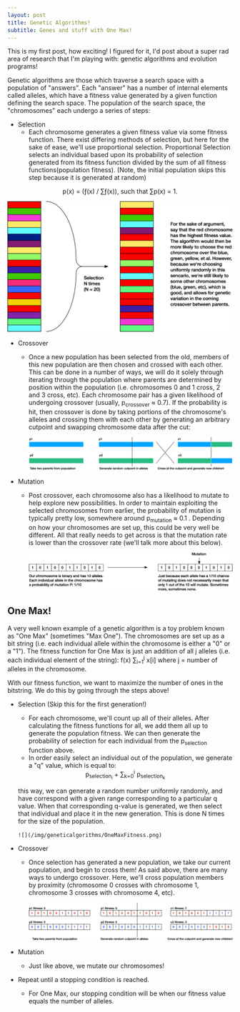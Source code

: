 ```yaml
---
layout: post
title: Genetic Algorithms!
subtitle: Genes and stuff with One Max!
---
```


This is my first post, how exciting! I figured for it, I'd post about a super rad area of research that I'm playing with: genetic algorithms and evolution programs! 

Genetic algorithms are those which traverse a search space with a population of "answers". Each "answer" has a number of internal elements called alleles, which have a fitness value generated by a given function defining the search space. The population of the search space, the "chromosomes" each undergo a series of steps: 


* Selection
     * Each chromosome generates a given fitness value via some fitness function. There exist differing methods of selection, but here for the sake of ease, we'll use proportional selection. Proportional Selection selects an individual based upon its probability of selection generated from its fitness function divided by the sum of all fitness functions(population fitness). (Note, the initial population skips this step because it is generated at random)
     
<center> p(x) = (ƒ(x) / ∑ƒ(x)), such that ∑p(x) = 1.  </center>
     


 ![](/img/geneticalgorithms/Selection.png)

* Crossover
    * Once a new population has been selected from the old, members of this new population are then chosen and crossed with each other. This can be done in a number of ways, we will do it solely through iterating through the population where parents are determined by position within the population (i.e. chromosomes 0 and 1 cross, 2 and 3 cross, etc). Each chromosome pair has a given likelihood of undergoing crossover (usually,  p<sub>crossover</sub> ≈ 0.7). If the probability is hit, then crossover is done by taking portions of the chromosome's alleles and crossing them with each other by generating an arbitrary cutpoint and swapping chromosome data after the cut: 
    
      ![](/img/geneticalgorithms/Crossover.png)
    
* Mutation
    * Post crossover, each chromosome also has a likelihood to mutate to help explore new possibilities. In order to maintain exploiting the selected chromosomes from earlier, the probability of mutation is typically pretty low, somewhere around  p<sub>mutation</sub> ≈ 0.1 . Depending on how your chromosomes are set up, this could be very well be different. All that really needs to get across is that the mutation rate is lower than the crossover rate (we'll talk more about this below). 

      ![](/img/geneticalgorithms/Mutation.png)


## One Max!
A very well known example of a genetic algorithm is a toy problem known as "One Max" (sometimes "Max One"). The chromosomes are set up as a bit string (i.e. each individual allele within the chromosome is either a "0" or a "1"). The fitness function for One Max is just an addition of all j alleles (i.e. each individual element of the string): 
f(x) ∑<sub>i=1</sub><sup>j</sup> x[i] where j = number of alleles in the chromosome. 

With our fitness function, we want to maximize the number of ones in the bitstring. We do this by going through the steps above! 

* Selection (Skip this for the first generation!) 
    * For each chromosome, we'll count up all of their alleles. After calculating the fitness functions for all, we add them all up to generate the population fitness. We can then generate the probability of selection for each individual from the p<sub>selection</sub> function above. 
    * In order easily select an individual out of the population, we generate a "q" value, which is equal to: 
     <center>  p<sub>selection<sub>i</sub></sub> + ∑<sub>k=0</sub><sup>i</sup> p<sub>selection<sub>k</sub></sub>  </center>

    this way, we can generate a random number uniformly randomly, and have correspond with a given range corresponding to a particular q value. When that corresponding q-value is generated, we then select that individual and place it in the new generation. This is done N times for the size of the population.   

      ![](/img/geneticalgorithms/OneMaxFitness.png)


* Crossover
    * Once selection has generated a new population, we take our current population, and begin to cross them! As said above, there are many ways to undergo crossover. Here, we'll cross population members by proximity (chromosome 0 crosses with chromosome 1, chromosome 3 crosses with chromosome 4, etc). 

      ![](/img/geneticalgorithms/OneMaxCross.png)

* Mutation
    * Just like above, we mutate our chromosomes! 
* Repeat until a stopping condition is reached. 
    * For One Max, our stopping condition will be when our fitness value equals the number of alleles. 
